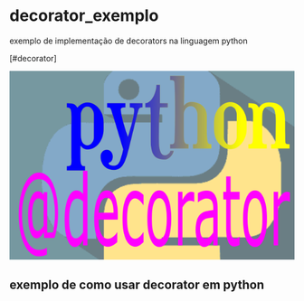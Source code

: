 # decorator_exemplo
exemplo de implementação de decorators na linguagem python

[#decorator]

![decorator img](./img/apresenta.png)

## **exemplo de como usar decorator em python**
